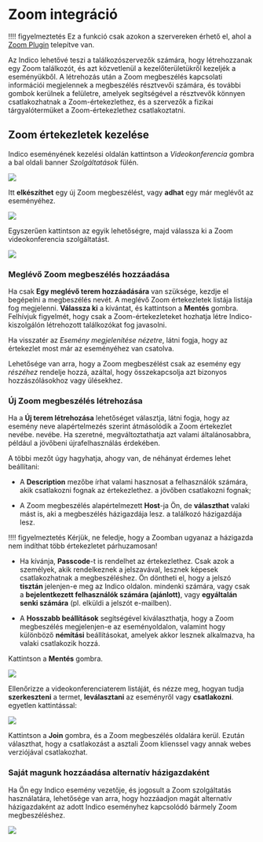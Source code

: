 # Zoom integráció

!!!! figyelmeztetés
    Ez a funkció csak azokon a szervereken érhető el, ahol a
    [Zoom Plugin](https://pypi.org/project/indico-plugin-vc-zoom/) telepítve van.

Az Indico lehetővé teszi a találkozószervezők számára, hogy létrehozzanak egy Zoom találkozót, és azt közvetlenül a kezelőterületükről kezeljék a
eseményükből. A létrehozás után a Zoom megbeszélés kapcsolati információi megjelennek a megbeszélés résztvevői számára,
és további gombok kerülnek a felületre, amelyek segítségével a résztvevők könnyen csatlakozhatnak a Zoom-értekezlethez, és
a szervezők a fizikai tárgyalótermüket a Zoom-értekezlethez csatlakoztatni.

## Zoom értekezletek kezelése

Indico eseményének kezelési oldalán kattintson a _Videokonferencia_ gombra a bal oldali banner _Szolgáltatások_ fülén.

![](../assets/plugins/zoom/videoconf_menu.png)

Itt **elkészíthet** egy új Zoom megbeszélést, vagy **adhat** egy már meglévőt az eseményéhez.

![](../assets/plugins/zoom/videoconf_list.png)

Egyszerűen kattintson az egyik lehetőségre, majd válassza ki a Zoom videokonferencia szolgáltatást.

![](../assets/plugins/zoom/videoconf_choice.png)

### Meglévő Zoom megbeszélés hozzáadása

Ha csak **Egy meglévő terem hozzáadására** van szüksége, kezdje el begépelni a megbeszélés nevét. A meglévő Zoom értekezletek listája
listája fog megjelenni. **Válassza ki** a kívántat, és kattintson a **Mentés** gombra. Felhívjuk figyelmét, hogy csak a Zoom-értekezleteket hozhatja létre
Indico-kiszolgálón létrehozott találkozókat fog javasolni.

Ha visszatér az _Esemény megjelenítése nézetre_, látni fogja, hogy az értekezlet most már az eseményéhez van csatolva.

Lehetősége van arra, hogy a Zoom megbeszélést csak az esemény egy *részéhez* rendelje hozzá, azáltal, hogy összekapcsolja azt bizonyos
hozzászólásokhoz vagy ülésekhez.

### Új Zoom megbeszélés létrehozása

Ha a **Új terem létrehozása** lehetőséget választja, látni fogja, hogy az esemény neve alapértelmezés szerint átmásolódik a Zoom értekezlet nevébe.
nevébe. Ha szeretné, megváltoztathatja azt valami általánosabbra, például a jövőbeni újrafelhasználás érdekében.

A többi mezőt úgy hagyhatja, ahogy van, de néhányat érdemes lehet beállítani:

* A **Description** mezőbe írhat valami hasznosat a felhasználók számára, akik csatlakozni fognak az értekezlethez.
   a jövőben csatlakozni fognak;

* A Zoom megbeszélés alapértelmezett **Host**-ja Ön, de **választhat** valaki mást is, aki a megbeszélés házigazdája lesz.
  a találkozó házigazdája lesz.

!!!! figyelmeztetés
    Kérjük, ne feledje, hogy a Zoomban ugyanaz a házigazda nem indíthat több értekezletet párhuzamosan!

* Ha kívánja, **Passcode**-t is rendelhet az értekezlethez. Csak azok a személyek, akik rendelkeznek a jelszavával, lesznek képesek
  csatlakozhatnak a megbeszéléshez. Ön döntheti el, hogy a jelszó **tisztán** jelenjen-e meg az Indico oldalon.
  mindenki számára, vagy csak a **bejelentkezett felhasználók számára (ajánlott)**, vagy **egyáltalán senki számára** (pl. elküldi a
  jelszót e-mailben).

* A **Hosszabb beállítások** segítségével kiválaszthatja, hogy a Zoom megbeszélés megjelenjen-e az eseményoldalon, valamint hogy
  különböző **némítási** beállításokat, amelyek akkor lesznek alkalmazva, ha valaki csatlakozik hozzá.

Kattintson a **Mentés** gombra.

![](../assets/plugins/zoom/create_room_modal.png)

Ellenőrizze a videokonferenciaterem listáját, és nézze meg, hogyan tudja **szerkeszteni** a termet, **leválasztani** az eseményről vagy **csatlakozni**.
egyetlen kattintással:

![](../assets/plugins/zoom/videoconf_list_final.png)

Kattintson a **Join** gombra, és a Zoom megbeszélés oldalára kerül. Ezután választhat, hogy a csatlakozást a
asztali Zoom klienssel vagy annak webes verziójával csatlakozhat.

### Saját magunk hozzáadása alternatív házigazdaként

Ha Ön egy Indico esemény vezetője, és jogosult a Zoom szolgáltatás használatára, lehetősége van arra, hogy hozzáadjon
magát alternatív házigazdaként az adott Indico eseményhez kapcsolódó bármely Zoom megbeszéléshez.

![](../assets/plugins/zoom/videoconf_alternative_host.png)
